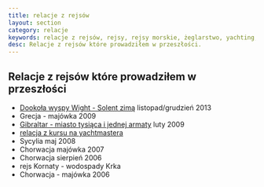 ```yaml
---
title: relacje z rejsów
layout: section
category: relacje
keywords: relacje z rejsów, rejsy, rejsy morskie, żeglarstwo, yachting, jachting, Grecja, Gibraltar, Sycylia, Chorwacja
desc: Relacje z rejsów które prowadziłem w przeszłości. 
---
```


Relacje z rejsów które prowadziłem w przeszłości
----------------------------------

* [Dookoła wyspy Wight - Solent zimą](/dookola-wight-solent-zima) listopad/grudzień 2013
* Grecja - majówka 2009
* [Gibraltar - miasto tysiąca i jednej armaty](/gibraltar-miasto-tysiaca-i-jednej-armaty/) luty 2009
* [relacja z kursu na yachtmastera](/yachtmaster-egzamin-kurs/)
* Sycylia maj 2008
* Chorwacja majówka 2007
* Chorwacja sierpień 2006
* rejs Kornaty - wodospady Krka 
* Chorwacja - majówka 2006
